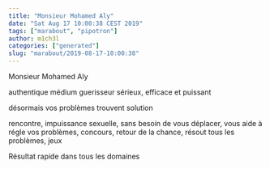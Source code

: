 ```yaml
---
title: "Monsieur Mohamed Aly"
date: "Sat Aug 17 10:00:38 CEST 2019"
tags: ["marabout", "pipotron"]
author: m1ch3l
categories: ["generated"]
slug: "marabout/2019-08-17-10:00:38"
---
```


Monsieur Mohamed Aly

authentique médium guerisseur sérieux, efficace et puissant

désormais vos problèmes trouvent solution

rencontre, impuissance sexuelle, sans besoin de vous déplacer, vous aide à régle vos problèmes, concours, retour de la chance, résout tous les problèmes, jeux

Résultat rapide dans tous les domaines
